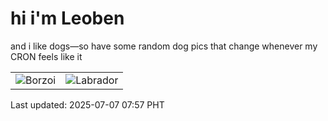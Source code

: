 # hi i'm Leoben

and i like dogs—so have some random dog pics that change whenever my CRON feels like it

|  |  |
|--------|----------|
| ![Borzoi](https://random-dog-vercel.vercel.app/api/random-borzoi?v=1751846253) | ![Labrador](https://random-dog-vercel.vercel.app/api/random-labrador?v=1751846253) |

Last updated: 2025-07-07 07:57 PHT
